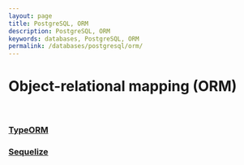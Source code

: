```yaml
---
layout: page
title: PostgreSQL, ORM
description: PostgreSQL, ORM
keywords: databases, PostgreSQL, ORM
permalink: /databases/postgresql/orm/
---
```


# Object-relational mapping (ORM)

<br/>

### [TypeORM](/databases/postgresql/orm/typeorm/)

### [Sequelize](/databases/postgresql/orm/sequelize/)
